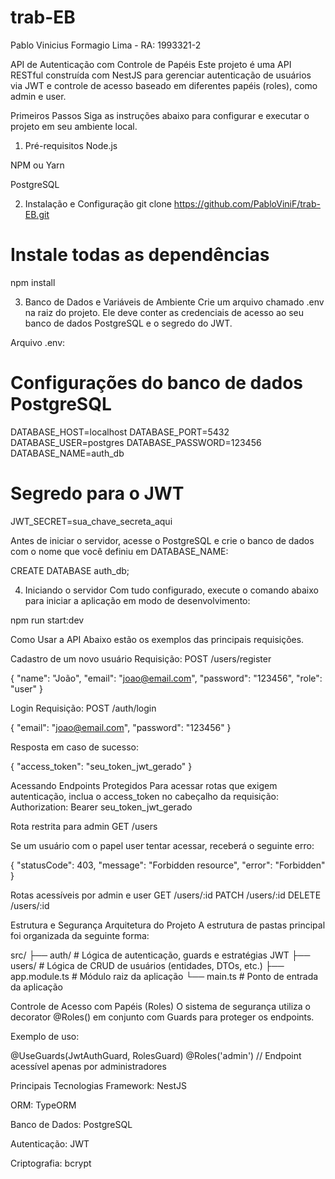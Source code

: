 # trab-EB

Pablo Vinicius Formagio Lima - RA: 1993321-2

API de Autenticação com Controle de Papéis
Este projeto é uma API RESTful construída com NestJS para gerenciar autenticação de usuários via JWT e controle de acesso baseado em diferentes papéis (roles), como admin e user.

Primeiros Passos
Siga as instruções abaixo para configurar e executar o projeto em seu ambiente local.

1. Pré-requisitos
Node.js

NPM ou Yarn

PostgreSQL

2. Instalação e Configuração
git clone https://github.com/PabloViniF/trab-EB.git

# Instale todas as dependências
npm install

3. Banco de Dados e Variáveis de Ambiente
Crie um arquivo chamado .env na raiz do projeto. Ele deve conter as credenciais de acesso ao seu banco de dados PostgreSQL e o segredo do JWT.

Arquivo .env:

# Configurações do banco de dados PostgreSQL
DATABASE_HOST=localhost
DATABASE_PORT=5432
DATABASE_USER=postgres
DATABASE_PASSWORD=123456
DATABASE_NAME=auth_db

# Segredo para o JWT
JWT_SECRET=sua_chave_secreta_aqui

Antes de iniciar o servidor, acesse o PostgreSQL e crie o banco de dados com o nome que você definiu em DATABASE_NAME:

CREATE DATABASE auth_db;

4. Iniciando o servidor
Com tudo configurado, execute o comando abaixo para iniciar a aplicação em modo de desenvolvimento:

npm run start:dev

Como Usar a API
Abaixo estão os exemplos das principais requisições.

Cadastro de um novo usuário
Requisição:
POST /users/register

{
  "name": "João",
  "email": "joao@email.com",
  "password": "123456",
  "role": "user"
}

Login
Requisição:
POST /auth/login

{
  "email": "joao@email.com",
  "password": "123456"
}

Resposta em caso de sucesso:

{
  "access_token": "seu_token_jwt_gerado"
}

Acessando Endpoints Protegidos
Para acessar rotas que exigem autenticação, inclua o access_token no cabeçalho da requisição:
Authorization: Bearer seu_token_jwt_gerado

Rota restrita para admin
GET /users

Se um usuário com o papel user tentar acessar, receberá o seguinte erro:

{
  "statusCode": 403,
  "message": "Forbidden resource",
  "error": "Forbidden"
}

Rotas acessíveis por admin e user
GET /users/:id
PATCH /users/:id
DELETE /users/:id

Estrutura e Segurança
Arquitetura do Projeto
A estrutura de pastas principal foi organizada da seguinte forma:

src/
├── auth/         # Lógica de autenticação, guards e estratégias JWT
├── users/        # Lógica de CRUD de usuários (entidades, DTOs, etc.)
├── app.module.ts # Módulo raiz da aplicação
└── main.ts       # Ponto de entrada da aplicação

Controle de Acesso com Papéis (Roles)
O sistema de segurança utiliza o decorator @Roles() em conjunto com Guards para proteger os endpoints.

Exemplo de uso:

@UseGuards(JwtAuthGuard, RolesGuard)
@Roles('admin') // Endpoint acessível apenas por administradores

Principais Tecnologias
Framework: NestJS

ORM: TypeORM

Banco de Dados: PostgreSQL

Autenticação: JWT

Criptografia: bcrypt